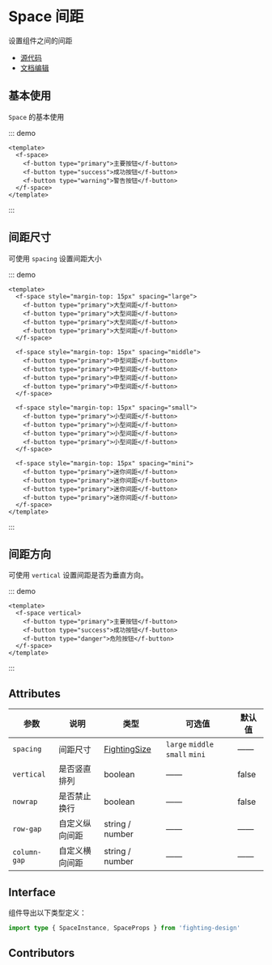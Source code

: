 # Space 间距

设置组件之间的间距

- [源代码](https://github.com/FightingDesign/fighting-design/tree/master/packages/fighting-design/space)
- [文档编辑](https://github.com/FightingDesign/fighting-design/blob/master/docs/components/space.md)

## 基本使用

`Space` 的基本使用

::: demo

```vue
<template>
  <f-space>
    <f-button type="primary">主要按钮</f-button>
    <f-button type="success">成功按钮</f-button>
    <f-button type="warning">警告按钮</f-button>
  </f-space>
</template>
```

:::

## 间距尺寸

可使用 `spacing` 设置间距大小

::: demo

```vue
<template>
  <f-space style="margin-top: 15px" spacing="large">
    <f-button type="primary">大型间距</f-button>
    <f-button type="primary">大型间距</f-button>
    <f-button type="primary">大型间距</f-button>
    <f-button type="primary">大型间距</f-button>
  </f-space>

  <f-space style="margin-top: 15px" spacing="middle">
    <f-button type="primary">中型间距</f-button>
    <f-button type="primary">中型间距</f-button>
    <f-button type="primary">中型间距</f-button>
    <f-button type="primary">中型间距</f-button>
  </f-space>

  <f-space style="margin-top: 15px" spacing="small">
    <f-button type="primary">小型间距</f-button>
    <f-button type="primary">小型间距</f-button>
    <f-button type="primary">小型间距</f-button>
    <f-button type="primary">小型间距</f-button>
  </f-space>

  <f-space style="margin-top: 15px" spacing="mini">
    <f-button type="primary">迷你间距</f-button>
    <f-button type="primary">迷你间距</f-button>
    <f-button type="primary">迷你间距</f-button>
    <f-button type="primary">迷你间距</f-button>
  </f-space>
</template>
```

:::

## 间距方向

可使用 `vertical` 设置间距是否为垂直方向。

::: demo

```vue
<template>
  <f-space vertical>
    <f-button type="primary">主要按钮</f-button>
    <f-button type="success">成功按钮</f-button>
    <f-button type="danger">危险按钮</f-button>
  </f-space>
</template>
```

:::

## Attributes

| 参数         | 说明           | 类型                                                               | 可选值                          | 默认值 |
| ------------ | -------------- | ------------------------------------------------------------------ | ------------------------------- | ------ |
| `spacing`    | 间距尺寸       | <a href="/components/interface.html#fightingsize">FightingSize</a> | `large` `middle` `small` `mini` | ——     |
| `vertical`   | 是否竖直排列   | boolean                                                            | ——                              | false  |
| `nowrap`     | 是否禁止换行   | boolean                                                            | ——                              | false  |
| `row-gap`    | 自定义纵向间距 | string / number                                                    | ——                              | ——     |
| `column-gap` | 自定义横向间距 | string / number                                                    | ——                              | ——     |

## Interface

组件导出以下类型定义：

```ts
import type { SpaceInstance, SpaceProps } from 'fighting-design'
```

## Contributors

<a href="https://github.com/Tyh2001" target="_blank">
  <f-avatar round src="https://avatars.githubusercontent.com/u/73180970?v=4" />
</a>

<a href="https://github.com/godwei123" target="_blank">
  <f-avatar round src="https://avatars.githubusercontent.com/u/40879937?v=4" />
</a>
